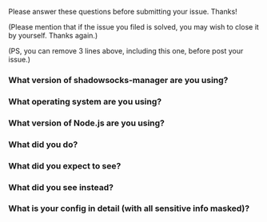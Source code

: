 Please answer these questions before submitting your issue. Thanks!

(Please mention that if the issue you filed is solved, you may wish to close it by yourself. Thanks again.)

(PS, you can remove 3 lines above, including this one, before post your issue.)

### What version of shadowsocks-manager are you using?

### What operating system are you using?

### What version of Node.js are you using?

### What did you do?

### What did you expect to see?

### What did you see instead?

### What is your config in detail (with all sensitive info masked)?
